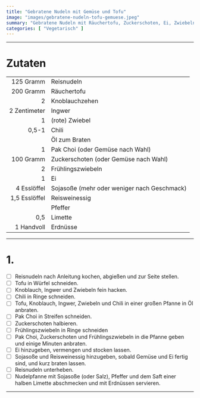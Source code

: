 ```yaml
---
title: "Gebratene Nudeln mit Gemüse und Tofu"
image: "images/gebratene-nudeln-tofu-gemuese.jpeg"
summary: "Gebratene Nudeln mit Räuchertofu, Zuckerschoten, Ei, Zwiebeln, Sojasoße und Erdnüssen"
categories: [ "Vegetarisch" ]
---
```


---

# Zutaten

|               |                                             |
|--------------:|:--------------------------------------------|
|     125 Gramm | Reisnudeln                                  |
|     200 Gramm | Räuchertofu                                 |
|             2 | Knoblauchzehen                              |
|  2 Zentimeter | Ingwer                                      |
|             1 | (rote) Zwiebel                              |
|         0,5-1 | Chili                                       |
|               | Öl zum Braten                               |
|             1 | Pak Choi (oder Gemüse nach Wahl)            |
|     100 Gramm | Zuckerschoten (oder Gemüse nach Wahl)       |
|             2 | Frühlingszwiebeln                           |
|             1 | Ei                                          |
|   4 Esslöffel | Sojasoße (mehr oder weniger nach Geschmack) |
| 1,5 Esslöffel | Reisweinessig                               |
|               | Pfeffer                                     |
|           0,5 | Limette                                     |
|    1 Handvoll | Erdnüsse                                    |

---

# 1.

- [ ] Reisnudeln nach Anleitung kochen, abgießen und zur Seite stellen.
- [ ] Tofu in Würfel schneiden.
- [ ] Knoblauch, Ingwer und Zwiebeln fein hacken.
- [ ] Chili in Ringe schneiden.
- [ ] Tofu, Knoblauch, Ingwer, Zwiebeln und Chili in einer großen Pfanne in Öl anbraten.
- [ ] Pak Choi in Streifen schneiden.
- [ ] Zuckerschoten halbieren.
- [ ] Frühlingszwiebeln in Ringe schneiden
- [ ] Pak Choi, Zuckerschoten und Frühlingszwiebeln in die Pfanne geben und einige Minuten anbraten.
- [ ] Ei hinzugeben, vermengen und stocken lassen.
- [ ] Sojasoße und Reisweinessig hinzugeben, sobald Gemüse und Ei fertig sind, und kurz braten lassen.
- [ ] Reisnudeln unterheben.
- [ ] Nudelpfanne mit Sojasoße (oder Salz), Pfeffer und dem Saft einer halben Limette abschmecken und mit Erdnüssen
  servieren.

---
